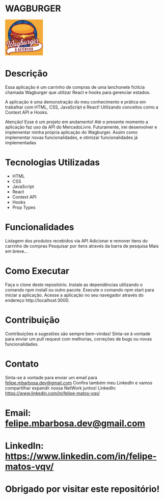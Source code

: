 # WAGBURGER

![img](logoHeader.png)

# Descrição
Essa aplicação é um carrinho de compras de uma lanchonete fictícia chamada
Wagburger que utilizar React e hooks para gerenciar estados.

A aplicação é uma demonstração do meu conhecimento e prática em trabalhar com 
HTML, CSS, JavaScript e React! Utilizando conceitos como a Context API e Hooks.

Atenção! Esse é um projeto em andamento!
Até o presente momento a aplicação faz uso da API do MercadoLivre.
Futuramente, irei desenvolver e implementar minha própria aplicação do Wagburger. Assim como implementar novas funcionalidades, e otimizar funcionalidades já implementadas

# Tecnologias Utilizadas
* HTML
* CSS
* JavaScript
* React
* Context API
* Hooks
* Prop Types

# Funcionalidades
Listagem dos produtos recebidos via API
Adicionar e remover itens do carrinho de compras
Pesquisar por itens através da barra de pesquisa
Mais em breve...

# Como Executar
Faça o clone deste repositório.
Instale as dependências utilizando o comando npm install ou outro pacote.
Execute o comando npm start para iniciar a aplicação.
Acesse a aplicação no seu navegador através do endereço http://localhost:3000.


# Contribuição
Contribuições e sugestões são sempre bem-vindas! Sinta-se à vontade para enviar um pull request com melhorias, correções de bugs ou novas funcionalidades.

# Contato
Sinta-se à vontade para enviar um email para felipe.mbarbosa.dev@gmail.com
Confira também meu LinkedIn e vamos compartilhar expandir nossa NetWork juntos!
LinkedIn: https://www.linkedin.com/in/felipe-matos-vqv/

# Email: felipe.mbarbosa.dev@gmail.com
# LinkedIn: https://www.linkedin.com/in/felipe-matos-vqv/
# Obrigado por visitar este repositório!
